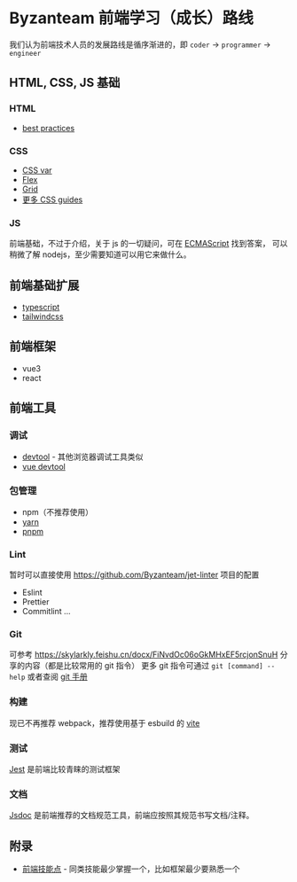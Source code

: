 # Byzanteam 前端学习（成长）路线
我们认为前端技术人员的发展路线是循序渐进的，即 `coder` -> `programmer` -> `engineer`

## HTML, CSS, JS 基础
### HTML
* [best practices](https://github.com/hail2u/html-best-practices/blob/main/README.zh-CN.md)

### CSS
* [CSS var](https://developer.mozilla.org/zh-CN/docs/Web/CSS/var)
* [Flex](https://css-tricks.com/snippets/css/a-guide-to-flexbox/)
* [Grid](https://css-tricks.com/snippets/css/complete-guide-grid/)
* [更多 CSS guides](https://css-tricks.com/guides/)

### JS
前端基础，不过于介绍，关于 js 的一切疑问，可在 [ECMAScript](https://262.ecma-international.org/13.0/) 找到答案，
可以稍微了解 nodejs，至少需要知道可以用它来做什么。

## 前端基础扩展
* [typescript](https://www.typescriptlang.org/docs/handbook/intro.html)
* [tailwindcss](https://tailwindcss.com/docs/installation)

## 前端框架
* vue3
* react

## 前端工具
### 调试
* [devtool](https://developer.chrome.com/docs/devtools/) - 其他浏览器调试工具类似
* [vue devtool](https://chrome.google.com/webstore/detail/vuejs-devtools/nhdogjmejiglipccpnnnanhbledajbpd)

### 包管理
* npm（不推荐使用）
* [yarn](https://classic.yarnpkg.com/en/docs/getting-started)
* [pnpm](https://pnpm.io/)

### Lint
暂时可以直接使用 https://github.com/Byzanteam/jet-linter 项目的配置
* Eslint
* Prettier
* Commitlint
...

### Git
可参考 https://skylarkly.feishu.cn/docx/FiNvdOc06oGkMHxEF5rcjonSnuH 分享的内容（都是比较常用的 git 指令）
更多 git 指令可通过 `git [command] --help` 或者查阅 [git 手册](https://git-scm.com/book/en/v2)

### 构建
现已不再推荐 webpack，推荐使用基于 esbuild 的 [vite](https://vitejs.dev/)

### 测试
[Jest](https://jestjs.io/docs/getting-started) 是前端比较青睐的测试框架

### 文档
[Jsdoc](https://jsdoc.app/) 是前端推荐的文档规范工具，前端应按照其规范书写文档/注释。

## 附录
* [前端技能点](https://roadmap.sh/frontend) - 同类技能最少掌握一个，比如框架最少要熟悉一个
